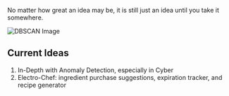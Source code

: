 No matter how great an idea may be, it is still just an idea until you take it somewhere.

![DBSCAN Image](https://i.imgur.com/BahTbft.png)

## Current Ideas
1. In-Depth with Anomaly Detection, especially in Cyber
2. Electro-Chef: ingredient purchase suggestions, expiration tracker, and recipe generator